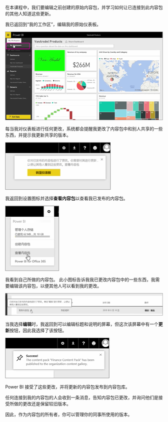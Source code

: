 在本课程中，我们要编辑之前创建的原始内容包，并学习如何让已连接到此内容包的其他人知道这些更新。

我已返回到“我的工作区”，编辑我的原始仪表板。

![Power BI 中的共享和协作](./media/6-4-update-content-pack/pbi_learn06_04myworkspace.png)

每当我对仪表板进行任何更改，系统都会提醒我更改了内容包中和别人共享的一些东西，并提示我更新共享的版本。

![Power BI 中的共享和协作](./media/6-4-update-content-pack/pbi_learn06_04uvmadechanges.png)

我返回到设置图标并选择**查看内容包**以查看我已发布的内容包。

![Power BI 中的共享和协作](./media/6-4-update-content-pack/pbi_learn06_04viewcontpk.png)

我看到自己所做的内容包。 此小图标告诉我我已更改内容包中的一些东西，我需要编辑该内容包，以便其他人可以看到我的更改。

![Power BI 中的共享和协作](./media/6-4-update-content-pack/pbi_learn06_04updatecontpk.png)

当我选择**编辑**时，我返回到可以编辑标题和说明的屏幕，但这次该屏幕中有一个**更新**按钮，因此我选择了该按钮。

![Power BI 中的共享和协作](./media/6-4-update-content-pack/pbi_learn06_04contpksuccess.png)

Power BI 接受了这些更改，并将更新的内容包发布到内容包库。

任何连接到我的内容包的人会收到一条消息，告知内容包已更改，并询问他们是接受所做的更改还是保留较旧版本。

因此，作为内容包的所有者，你可以管理你的同事所使用的版本。


